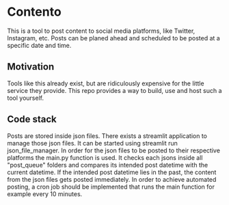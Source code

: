 # Contento

This is a tool to post content to social media platforms, like Twitter, Instagram, etc.
Posts can be planed ahead and scheduled to be posted at a specific date and time.

## Motivation

Tools like this already exist, but are ridiculously expensive for the little service they provide.
This repo provides a way to build, use and host such a tool yourself.

## Code stack

Posts are stored inside json files.
There exists a streamlit application to manage those json files. It can be started using streamlit run json_file_manager.
In order for the json files to be posted to their respective platforms the main.py function is used. It checks each jsons inside all "post_queue" folders and compares its intended post datetime with the current datetime. If the intended post datetime lies in the past, the content from the json files gets posted immediately.
In order to achieve automated posting, a cron job should be implemented that runs the main function for example every 10 minutes.
